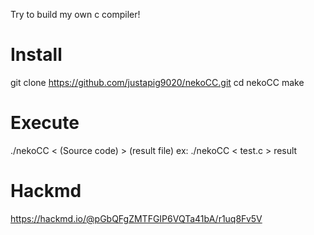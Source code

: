 Try to build my own c compiler!
# Install
git clone https://github.com/justapig9020/nekoCC.git
cd nekoCC
make

# Execute
./nekoCC < (Source code) > (result file)
ex:
./nekoCC < test.c > result

# Hackmd
https://hackmd.io/@pGbQFgZMTFGIP6VQTa41bA/r1uq8Fv5V
